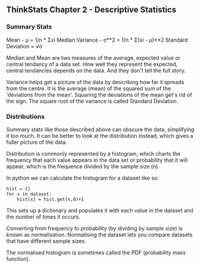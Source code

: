 ## ThinkStats Chapter 2 - Descriptive Statistics

### Summary Stats

Mean - μ = 1/n * Σxi
Median
Variance - σ**2 = 1/n * Σ(xi - μ)**2
Standard Deviation = √σ

Median and Mean are two measures of the average, expected value or central tendancy of a data set. How well they represent the expected, central tendancies depends on the data. And they don't tell the full story. 

Variance helps get a picture of the data by describing how far it spreads from the centre. It is the average (mean) of the squared sum of the 'deviations from the mean'. Squaring the deviations of the mean get's rid of the sign. The square root of the variance is called Standard Deviation.

### Distributions

Summary stats like those described above can obscure the data, simplifying it too much. It can be better to look at the distribution instead, which gives a fuller picture of the data.

Distribution is commonly represented by a histogram, which charts the frequency that each value appears in the data set or probability that it will appear, which is the frequence divided by the sample size (n).

In python we can calculate the histogram for a dataset like so:

    hist = {}
    for x in dataset:
        hist[x] = hist.get(x,0)+1

This sets up a dictionary and populates it with each value in the dataset and the number of times it occurs.

Converting from frequency to probability (by dividing by sample size) is known as normalisation. Normalising the dataset lets you compare datasets that have different sample sizes.

The normalised histogram is sometimes called the PDF (probability mass function).